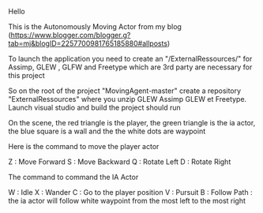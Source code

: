 Hello

This is the Autonomously Moving Actor from my blog (https://www.blogger.com/blogger.g?tab=mj&blogID=2257700981765185880#allposts)

To launch the application you need to create an "/ExternalRessources/" for Assimp, GLEW , GLFW and Freetype which are 3rd party are necessary
for this project

So on the root of the project "MovingAgent-master" create a repository "ExternalRessources" where you unzip GLEW Assimp GLEW et Freetype.
Launch visual studio and build the project should run 

On the scene, the red triangle is the player, the green triangle is the ia actor, the blue square is a wall and the the white dots are waypoint

Here is the command to move the player actor 

Z : Move Forward
S : Move Backward
Q : Rotate Left 
D : Rotate Right

The command to command the IA Actor

W : Idle
X : Wander
C : Go to the player position
V : Pursuit
B : Follow Path : the ia actor will follow white waypoint from the most left to the most right


